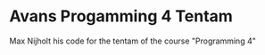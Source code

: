 Avans Progamming 4 Tentam
==================

Max Nijholt his code for the tentam of the course "Programming 4"

